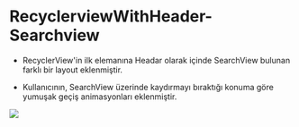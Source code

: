 # RecyclerviewWithHeader-Searchview

- RecyclerView'in ilk elemanına Headar olarak içinde SearchView bulunan farklı bir layout eklenmiştir.

- Kullanıcının, SearchView üzerinde kaydırmayı bıraktığı konuma göre yumuşak geçiş animasyonları eklenmiştir.

![](https://media.giphy.com/media/lr6pxxsAShF1rXvhwB/giphy.gif)
